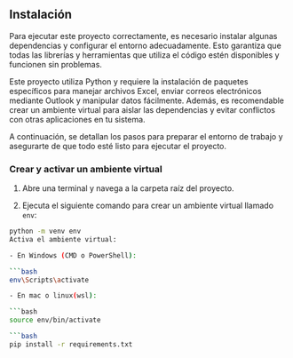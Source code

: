 ## Instalación

Para ejecutar este proyecto correctamente, es necesario instalar algunas dependencias y configurar el entorno adecuadamente. Esto garantiza que todas las librerías y herramientas que utiliza el código estén disponibles y funcionen sin problemas.

Este proyecto utiliza Python y requiere la instalación de paquetes específicos para manejar archivos Excel, enviar correos electrónicos mediante Outlook y manipular datos fácilmente. Además, es recomendable crear un ambiente virtual para aislar las dependencias y evitar conflictos con otras aplicaciones en tu sistema.

A continuación, se detallan los pasos para preparar el entorno de trabajo y asegurarte de que todo esté listo para ejecutar el proyecto.

### Crear y activar un ambiente virtual

1. Abre una terminal y navega a la carpeta raíz del proyecto.

2. Ejecuta el siguiente comando para crear un ambiente virtual llamado `env`:

```bash
python -m venv env
Activa el ambiente virtual:

- En Windows (CMD o PowerShell):

```bash
env\Scripts\activate

- En mac o linux(wsl):

```bash
source env/bin/activate

```bash
pip install -r requirements.txt
